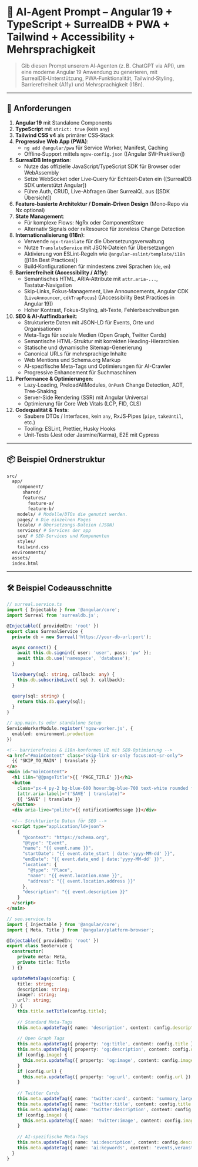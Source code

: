 # 🧠 AI‑Agent Prompt – Angular 19 + TypeScript + SurrealDB + PWA + Tailwind + Accessibility + Mehrsprachigkeit

> Gib diesen Prompt unserem AI‑Agenten (z. B. ChatGPT via API), um eine moderne Angular 19 Anwendung zu generieren, mit SurrealDB‑Unterstützung, PWA‑Funktionalität, Tailwind‑Styling, Barrierefreiheit (A11y) und Mehrsprachigkeit (I18n).

---

## 🚀 Anforderungen

1. **Angular 19** mit Standalone Components  
2. **TypeScript** mit `strict: true` (kein `any`)  
3. **Tailwind CSS v4** als primärer CSS‑Stack  
4. **Progressive Web App (PWA)**:  
   - `ng add @angular/pwa` für Service Worker, Manifest, Caching  
   - Offline‑Support mittels `ngsw-config.json` ([Angular SW-Praktiken])  
5. **SurrealDB Integration**:  
   - Nutze das offizielle JavaScript/TypeScript SDK für Browser oder WebAssembly  
   - Setze WebSocket oder Live‑Query für Echtzeit‑Daten ein ([SurrealDB SDK unterstützt Angular])  
   - Führe Auth, CRUD, Live-Abfragen über SurrealQL aus ([SDK Übersicht])  
6. **Feature‑basierte Architektur / Domain‑Driven Design** (Mono‑Repo via Nx optional)  
7. **State Management**:  
   - Für komplexe Flows: NgRx oder ComponentStore  
   - Alternativ Signals oder rxResource für zoneless Change Detection  
8. **Internationalisierung (I18n)**:  
   - Verwende `ngx-translate` für die Übersetzungsverwaltung
   - Nutze `TranslateService` mit JSON‑Dateien für Übersetzungen
   - Aktivierung von ESLint‑Regeln wie `@angular-eslint/template/i18n` ([i18n Best Practices])  
   - Build‑Konfigurationen für mindestens zwei Sprachen (`de`, `en`)  
9. **Barrierefreiheit (Accessibility / A11y)**:  
   - Semantisches HTML, ARIA‑Attribute mit `attr.aria‑...`, Tastatur‑Navigation  
   - Skip‑Links, Fokus‑Management, Live Announcements, Angular CDK (`LiveAnnouncer`, `cdkTrapFocus`) ([Accessibility Best Practices in Angular 19])  
   - Hoher Kontrast, Fokus-Styling, alt‑Texte, Fehlerbeschreibungen  
10. **SEO & AI-Auffindbarkeit**:
    - Strukturierte Daten mit JSON-LD für Events, Orte und Organisationen
    - Meta-Tags für soziale Medien (Open Graph, Twitter Cards)
    - Semantische HTML-Struktur mit korrekten Heading-Hierarchien
    - Statische und dynamische Sitemap-Generierung
    - Canonical URLs für mehrsprachige Inhalte
    - Web Mentions und Schema.org Markup
    - AI-spezifische Meta-Tags und Optimierungen für AI-Crawler
    - Progressive Enhancement für Suchmaschinen
11. **Performance & Optimierungen**:  
    - Lazy‑Loading, PreloadAllModules, `OnPush` Change Detection, AOT, Tree‑Shaking
    - Server-Side Rendering (SSR) mit Angular Universal
    - Optimierung für Core Web Vitals (LCP, FID, CLS)
12. **Codequalität & Tests**:  
    - Saubere DTOs / Interfaces, kein `any`, RxJS‑Pipes (`pipe`, `takeUntil`, etc.)  
    - Tooling: ESLint, Prettier, Husky Hooks  
    - Unit‑Tests (Jest oder Jasmine/Karma), E2E mit Cypress  

---

## 📦 Beispiel Ordnerstruktur

```bash
src/
  app/
    component/
      shared/
      features/
        feature‑a/
        feature‑b/
    models/ # Modelle/DTOs die genutzt werden.
    pages/ # Die einzelnen Pages
    locale/ # Übersetzungs‑Dateien (JSON)
    services/ # Services der app
    seo/ # SEO-Services und Komponenten
    styles/
    tailwind.css
  environments/
  assets/
  index.html

```

---

## 🛠 Beispiel Codeausschnitte

```ts
// surreal.service.ts
import { Injectable } from '@angular/core';
import Surreal from 'surrealdb.js';

@Injectable({ providedIn: 'root' })
export class SurrealService {
  private db = new Surreal('https://your‑db‑url:port');

  async connect() {
    await this.db.signin({ user: 'user', pass: 'pw' });
    await this.db.use('namespace', 'database');
  }

  liveQuery(sql: string, callback: any) {
    this.db.subscribeLive({ sql }, callback);
  }

  query(sql: string) {
    return this.db.query(sql);
  }
}
```

```ts
// app.main.ts oder standalone Setup
ServiceWorkerModule.register('ngsw-worker.js', {
  enabled: environment.production
})
```

```html
<!-- barrierefreies & i18n-konformes UI mit SEO-Optimierung -->
<a href="#mainContent" class="skip-link sr-only focus:not-sr-only">
  {{ 'SKIP_TO_MAIN' | translate }}
</a>
<main id="mainContent">
  <h1 i18n="@@pageTitle">{{ 'PAGE_TITLE' }}</h1>
  <button
    class="px-4 py-2 bg-blue-600 hover:bg-blue-700 text-white rounded focus:outline-yellow-500"
    [attr.aria-label]="('SAVE' | translate)">
    {{ 'SAVE' | translate }}
  </button>
  <div aria-live="polite">{{ notificationMessage }}</div>
  
  <!-- Strukturierte Daten für SEO -->
  <script type="application/ld+json">
    {
      "@context": "https://schema.org",
      "@type": "Event",
      "name": "{{ event.name }}",
      "startDate": "{{ event.date_start | date:'yyyy-MM-dd' }}",
      "endDate": "{{ event.date_end | date:'yyyy-MM-dd' }}",
      "location": {
        "@type": "Place",
        "name": "{{ event.location.name }}",
        "address": "{{ event.location.address }}"
      },
      "description": "{{ event.description }}"
    }
  </script>
</main>
```

```ts
// seo.service.ts
import { Injectable } from '@angular/core';
import { Meta, Title } from '@angular/platform-browser';

@Injectable({ providedIn: 'root' })
export class SeoService {
  constructor(
    private meta: Meta,
    private title: Title
  ) {}

  updateMetaTags(config: {
    title: string;
    description: string;
    image?: string;
    url?: string;
  }) {
    this.title.setTitle(config.title);
    
    // Standard Meta-Tags
    this.meta.updateTag({ name: 'description', content: config.description });
    
    // Open Graph Tags
    this.meta.updateTag({ property: 'og:title', content: config.title });
    this.meta.updateTag({ property: 'og:description', content: config.description });
    if (config.image) {
      this.meta.updateTag({ property: 'og:image', content: config.image });
    }
    if (config.url) {
      this.meta.updateTag({ property: 'og:url', content: config.url });
    }
    
    // Twitter Cards
    this.meta.updateTag({ name: 'twitter:card', content: 'summary_large_image' });
    this.meta.updateTag({ name: 'twitter:title', content: config.title });
    this.meta.updateTag({ name: 'twitter:description', content: config.description });
    if (config.image) {
      this.meta.updateTag({ name: 'twitter:image', content: config.image });
    }
    
    // AI-spezifische Meta-Tags
    this.meta.updateTag({ name: 'ai:description', content: config.description });
    this.meta.updateTag({ name: 'ai:keywords', content: 'events,veranstaltungen,kultur' });
  }
}
```
